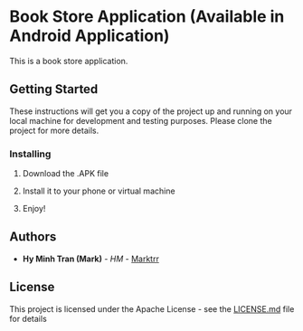 # Book Store Application (Available in Android Application)

This is a book store application.

## Getting Started 

These instructions will get you a copy of the project up and running on your local machine for development and testing purposes. 
Please clone the project for more details.

### Installing

1. Download the .APK file

2. Install it to your phone or virtual machine

3. Enjoy!

## Authors

* **Hy Minh Tran (Mark)** - *HM* - [Marktrr](https://github.com/marktrr/)

## License

This project is licensed under the Apache License - see the [LICENSE.md](LICENSE) file for details
